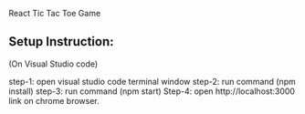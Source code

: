 React Tic Tac Toe Game

Setup Instruction:
--------------------------
(On Visual Studio code)

step-1: open visual studio code terminal window
step-2: run command (npm install)
step-3: run command (npm start)
Step-4: open http://localhost:3000 link on chrome browser.
